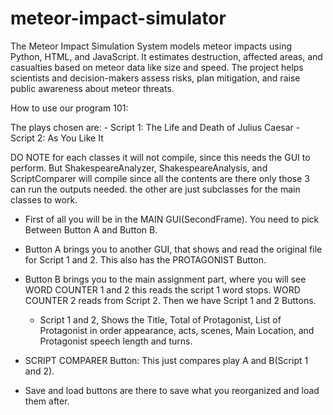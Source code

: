 # meteor-impact-simulator
The Meteor Impact Simulation System models meteor impacts using Python, HTML, and JavaScript. It estimates destruction, affected areas, and casualties based on meteor data like size and speed. The project helps scientists and decision-makers assess risks, plan mitigation, and raise public awareness about meteor threats.

How to use our program 101:

The plays chosen are:
	- Script 1: The Life and Death of Julius Caesar
	- Script 2: As You Like It

DO NOTE for each classes it will not compile, since this needs the GUI to perform. But ShakespeareAnalyzer, ShakespeareAnalysis, and ScriptComparer will compile since all the contents are there only those 3 can run the outputs needed. the other are just subclasses for the main classes to work.


- First of all you will be in the MAIN GUI(SecondFrame). You need to pick Between Button A and Button B.

- Button A brings you to another GUI, that shows and read the original file for Script 1 and 2. This also has the PROTAGONIST Button.

- Button B brings you to the main assignment part, where you will see WORD COUNTER 1 and 2 this reads the script 1 word stops. WORD COUNTER 2 reads from Script 2. Then we have Script 1 and 2 Buttons.
	- Script 1 and 2, Shows the Title, Total of Protagonist, List of Protagonist in order appearance, acts, scenes, Main Location, and Protagonist speech length and turns.

- SCRIPT COMPARER Button: This just compares play A and B(Script 1 and 2).

- Save and load buttons are there to save what you reorganized and load them after.
